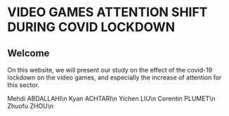 # VIDEO GAMES ATTENTION SHIFT DURING COVID LOCKDOWN
## Welcome 
On this website, we will present our study on the effect of the covid-19 lockdown on the video games, and especially the increase of attention for this sector.

Mehdi ABDALLAHI\n
Kyan ACHTARI\n
Yichen LIU\n
Corentin PLUMET\n
Zhuofu ZHOU\n
